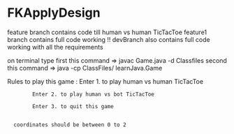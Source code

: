 # FKApplyDesign
feature branch contains code till human vs human TicTacToe
feature1 branch contains full code working !!
devBranch also contains full code working with all the requirements

on terminal  type 
first this command =>    javac Game.java -d Classfiles
second this command =>  java -cp ClassFiles/ learnJava.Game

Rules to play this game :
			Enter 1. to play human vs human TicTacToe
			
			Enter 2. to play human vs bot TicTacToe
			
			Enter 3. to quit this game 
      
      
      coordinates should be between 0 to 2
